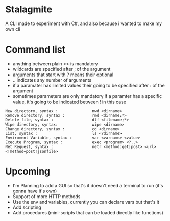 # Stalagmite
A CLI made to experiment with C#, and also because i wanted to make my own cli

# Command list

- anything between plain <> is mandatory  
- wildcards are specified after ; of the argument  
- arguments that start with ? means their optional  
- .. indicates any number of arguments  
- if a paramater has limited values their going to be specified after : of the argument   
- sometimes parameters are only mandatory if a paramter has a specific value, it's going to be indicated between ! in this case  

```
New directory, syntax :               nwd <dirname>
Remove directory, syntax :            rmd <dirname;*>
Delete file, syntax :                 dlf <filename;*>
Wipe directory, syntax:               wipe <dirname>
Change directory, syntax :            cd <dirname>
List, syntax :                        ls <?dirname>
Enviroment Variable, syntax :         var <varname> <value>
Execute Program, syntax :             exec <program> <?..>
Net Request, syntax :                 netr <method:get|post> <url> <!method=post!jsonfile>
```

# Upcoming
- I'm Planning to add a GUI so that's it doesn't need a terminal to run (it's gonna have it's own)  
- Support of more HTTP methods  
- Use the env and variables, currently you can declare vars but that's it  
- Add scripting  
- Add procedures (mini-scripts that can be loaded directly like functions)
